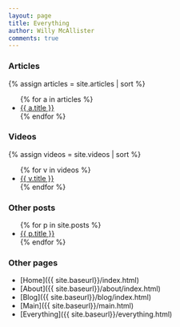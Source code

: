 ```yaml
---
layout: page
title: Everything
author: Willy McAllister
comments: true
---
```


### Articles

{% assign articles = site.articles | sort  %}
<ul>
  {% for a in articles %}
    <li><a href="{{ a.url | prepend: site.baseurl }}">{{ a.title }}</a></li>
  {% endfor %}
</ul> 

### Videos

{% assign videos = site.videos | sort  %}
<ul>
  {% for v in videos %}
    <li><a href="{{ v.url | prepend: site.baseurl }}">{{ v.title }}</a></li>
  {% endfor %}
</ul> 

### Other posts

<ul>
{% for p in site.posts %}
  <li><a href="{{ p.url | prepend: site.baseurl }}">{{ p.title }}</a></li>
{% endfor %}
</ul>

### Other pages

- [Home]({{ site.baseurl}}/index.html)
- [About]({{ site.baseurl}}/about/index.html)
- [Blog]({{ site.baseurl}}/blog/index.html)
- [Main]({{ site.baseurl}}/main.html)
- [Everything]({{ site.baseurl}}/everything.html)
